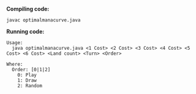 **Compiling code:**
```
javac optimalmanacurve.java
```

**Running code:**
```
Usage:
  java optimalmanacurve.java <1 Cost> <2 Cost> <3 Cost> <4 Cost> <5 Cost> <6 Cost> <Land count> <Turn> <Order>

Where:
  Order: [0|1|2]
    0: Play
    1: Draw
    2: Random
```
